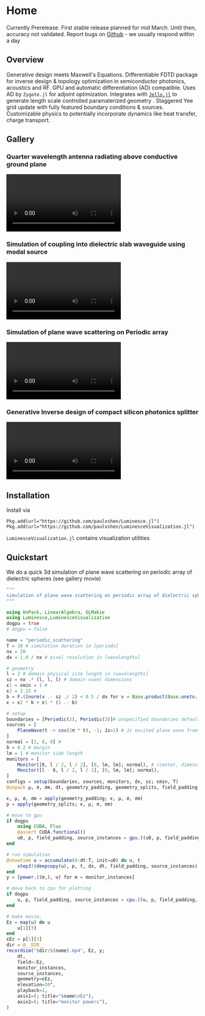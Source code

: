 # Home
 Currently Prerelease. First stable release planned for mid March. Until then, accuracy not validated. Report bugs on [Github](https://github.com/paulxshen/Luminesce.jl) - we usually respond within a day
## Overview
Generative design meets Maxwell's Equations. Differentiable FDTD package for inverse design & topology optimization in semiconductor photonics, acoustics and RF. GPU and automatic differentiation (AD) compatible. Uses AD by `Zygote.jl` for adjoint optimization. Integrates with [`Jello.jl`](https://github.com/paulxshen/Jello.jl) to generate length scale controlled paramaterized geometry . Staggered Yee grid update with fully featured boundary conditions & sources. Customizable physics to potentially incorporate dynamics like heat transfer, charge transport.
## Gallery
### Quarter wavelength antenna radiating above conductive ground plane
![](assets/quarter_wavelength_antenna.mp4)
### Simulation of coupling into dielectric slab waveguide using modal source 
![](assets/slab_waveguide.mp4)
### Simulation of plane wave scattering on Periodic array
![](assets/periodic_scattering.mp4)
### Generative Inverse design of compact silicon photonics splitter 
![](assets/inverse_design_signal_splitter.mp4)

## Installation
Install via 
```
Pkg.add(url="https://github.com/paulxshen/Luminesce.jl")
Pkg.add(url="https://github.com/paulxshen/LuminesceVisualization.jl")
```
`LuminesceVisualization.jl` contains visualization utilities
## Quickstart
We do a quick 3d simulation of plane wave scattering on periodic array of dielectric spheres (see gallery movie)
```julia
"""
simulation of plane wave scattering on periodic array of dielectric spheres
"""

using UnPack, LinearAlgebra, GLMakie
using Luminesce,LuminesceVisualization
dogpu = true
# dogpu = false

name = "periodic_scattering"
T = 10 # simulation duration in [periods]
nx = 20
dx = 1.0 / nx # pixel resolution in [wavelengths]

# geometry
l = 2 # domain physical size length in [wavelengths]
sz = nx .* (l, l, l) # domain voxel dimensions
ϵ1 = ϵmin = 1 #
ϵ2 = 2.25 # 
b = F.([norm(v .- sz ./ 2) < 0.5 / dx for v = Base.product(Base.oneto.(sz)...)]) # sphere
ϵ = ϵ2 * b + ϵ1 * (1 .- b)

# setup
boundaries = [Periodic(2), Periodic(3)]# unspecified boundaries default to PML
sources = [
    PlaneWave(t -> cos(2π * t), -1; Jz=1) # Jz excited plane wave from -x plane (eg -1)
]
normal = [1, 0, 0] #  
δ = 0.2 # margin
lm = 1 # monitor side length
monitors = [
    Monitor([δ, l / 2, l / 2], [0, lm, lm]; normal), # (center, dimensions; normal)
    Monitor([l - δ, l / 2, l / 2], [0, lm, lm]; normal),
]
configs = setup(boundaries, sources, monitors, dx, sz; ϵmin, T)
@unpack μ, σ, σm, dt, geometry_padding, geometry_splits, field_padding, source_instances, monitor_instances, u0, = configs

ϵ, μ, σ, σm = apply(geometry_padding; ϵ, μ, σ, σm)
p = apply(geometry_splits; ϵ, μ, σ, σm)

# move to gpu
if dogpu
    using CUDA, Flux
    @assert CUDA.functional()
    u0, p, field_padding, source_instances = gpu.((u0, p, field_padding, source_instances))
end

# run simulation
@showtime u = accumulate(0:dt:T, init=u0) do u, t
    step3!(deepcopy(u), p, t, dx, dt, field_padding, source_instances)
end
y = [power.((m,), u) for m = monitor_instances]

# move back to cpu for plotting
if dogpu
    u, p, field_padding, source_instances = cpu.((u, p, field_padding, source_instances))
end

# make movie, 
Ez = map(u) do u
    u[1][3]
end
ϵEz = p[1][3]
dir = @__DIR__
recordsim("$dir/$(name).mp4", Ez, y;
    dt,
    field=:Ez,
    monitor_instances,
    source_instances,
    geometry=ϵEz,
    elevation=30°,
    playback=1,
    axis1=(; title="$name\nEz"),
    axis2=(; title="monitor powers"),
)
```
